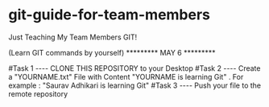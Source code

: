 # git-guide-for-team-members
Just Teaching My Team Members GIT! 

(Learn GIT commands by yourself)
********* MAY 6 *********

#Task 1 ---- CLONE THIS REPOSITORY to your Desktop
#Task 2 ---- Create a "YOURNAME.txt" File with Content "YOURNAME is learning Git" . For example : "Saurav Adhikari is learning Git"
#Task 3 ---- Push your file to the remote repository 
